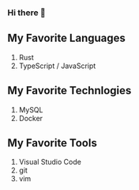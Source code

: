 ### Hi there 👋

## My Favorite Languages
1. Rust
2. TypeScript / JavaScript

## My Favorite Technlogies

1. MySQL
2. Docker

## My Favorite Tools

1. Visual Studio Code
2. git
3. vim
